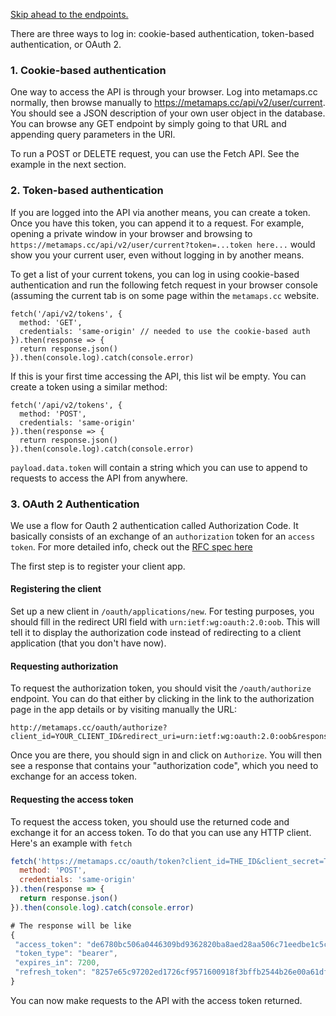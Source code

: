 [Skip ahead to the endpoints.](#endpoints)

There are three ways to log in: cookie-based authentication, token-based authentication, or OAuth 2.

### 1. Cookie-based authentication

One way to access the API is through your browser. Log into metamaps.cc normally, then browse manually to https://metamaps.cc/api/v2/user/current. You should see a JSON description of your own user object in the database. You can browse any GET endpoint by simply going to that URL and appending query parameters in the URI.

To run a POST or DELETE request, you can use the Fetch API. See the example in the next section.

### 2. Token-based authentication

If you are logged into the API via another means, you can create a token. Once you have this token, you can append it to a request. For example, opening a private window in your browser and browsing to `https://metamaps.cc/api/v2/user/current?token=...token here...` would show you your current user, even without logging in by another means.

To get a list of your current tokens, you can log in using cookie-based authentication and run the following fetch request in your browser console (assuming the current tab is on some page within the `metamaps.cc` website.

```
fetch('/api/v2/tokens', {
  method: 'GET',
  credentials: 'same-origin' // needed to use the cookie-based auth
}).then(response => {
  return response.json()
}).then(console.log).catch(console.error)
```

If this is your first time accessing the API, this list wil be empty. You can create a token using a similar method:

```
fetch('/api/v2/tokens', {
  method: 'POST',
  credentials: 'same-origin'
}).then(response => {
  return response.json()
}).then(console.log).catch(console.error)
```

`payload.data.token` will contain a string which you can use to append to requests to access the API from anywhere.

### 3. OAuth 2 Authentication

We use a flow for Oauth 2 authentication called Authorization Code. It basically consists of an exchange of an `authorization` token for an `access token`. For more detailed info, check out the [RFC spec here](http://tools.ietf.org/html/rfc6749#section-4.1)

The first step is to register your client app.

#### Registering the client

Set up a new client in `/oauth/applications/new`. For testing purposes, you should fill in the redirect URI field with `urn:ietf:wg:oauth:2.0:oob`. This will tell it to display the authorization code instead of redirecting to a client application (that you don't have now).

#### Requesting authorization

To request the authorization token, you should visit the `/oauth/authorize` endpoint. You can do that either by clicking in the link to the authorization page in the app details or by visiting manually the URL:

```
http://metamaps.cc/oauth/authorize?client_id=YOUR_CLIENT_ID&redirect_uri=urn:ietf:wg:oauth:2.0:oob&response_type=code
```

Once you are there, you should sign in and click on `Authorize`.
You will then see a response that contains your "authorization code", which you need to exchange for an access token.

#### Requesting the access token

To request the access token, you should use the returned code and exchange it for an access token. To do that you can use any HTTP client. Here's an example with `fetch`

```javascript
fetch('https://metamaps.cc/oauth/token?client_id=THE_ID&client_secret=THE_SECRET&code=RETURNED_CODE&grant_type=authorization_code&redirect_uri=urn:ietf:wg:oauth:2.0:oob', {
  method: 'POST',
  credentials: 'same-origin'
}).then(response => {
  return response.json()
}).then(console.log).catch(console.error)

# The response will be like
{
 "access_token": "de6780bc506a0446309bd9362820ba8aed28aa506c71eedbe1c5c4f9dd350e54",
 "token_type": "bearer", 
 "expires_in": 7200,
 "refresh_token": "8257e65c97202ed1726cf9571600918f3bffb2544b26e00a61df9897668c33a1"
}
```

You can now make requests to the API with the access token returned.
